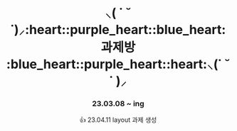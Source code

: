 <div align=center>
<h1> ⸜( ˙ ˘ ˙)⸝:heart::purple_heart::blue_heart: 과제방 :blue_heart::purple_heart::heart:⸜(˙ ˘ ˙ )⸝</h1>


### 23.03.08 ~ ing

:+1: 23.04.11 layout 과제 생성
</div>
